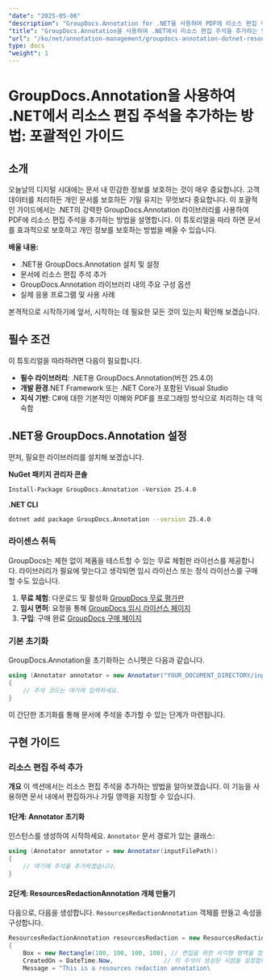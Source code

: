 ```yaml
---
"date": "2025-05-06"
"description": "GroupDocs.Annotation for .NET을 사용하여 PDF에 리소스 편집 주석을 추가하는 방법을 알아보세요. 이 자세한 가이드를 통해 민감한 정보를 보호하고 문서 보안을 강화하세요."
"title": "GroupDocs.Annotation을 사용하여 .NET에서 리소스 편집 주석을 추가하는 방법 - 포괄적인 가이드"
"url": "/ko/net/annotation-management/groupdocs-annotation-dotnet-resource-redaction/"
type: docs
"weight": 1
---
```


# GroupDocs.Annotation을 사용하여 .NET에서 리소스 편집 주석을 추가하는 방법: 포괄적인 가이드

## 소개

오늘날의 디지털 시대에는 문서 내 민감한 정보를 보호하는 것이 매우 중요합니다. 고객 데이터를 처리하든 개인 문서를 보호하든 기밀 유지는 무엇보다 중요합니다. 이 포괄적인 가이드에서는 .NET의 강력한 GroupDocs.Annotation 라이브러리를 사용하여 PDF에 리소스 편집 주석을 추가하는 방법을 설명합니다. 이 튜토리얼을 따라 하면 문서를 효과적으로 보호하고 개인 정보를 보호하는 방법을 배울 수 있습니다.

**배울 내용:**
- .NET용 GroupDocs.Annotation 설치 및 설정
- 문서에 리소스 편집 주석 추가
- GroupDocs.Annotation 라이브러리 내의 주요 구성 옵션
- 실제 응용 프로그램 및 사용 사례

본격적으로 시작하기에 앞서, 시작하는 데 필요한 모든 것이 있는지 확인해 보겠습니다.

## 필수 조건

이 튜토리얼을 따라하려면 다음이 필요합니다.

- **필수 라이브러리**: .NET용 GroupDocs.Annotation(버전 25.4.0)
- **개발 환경**.NET Framework 또는 .NET Core가 포함된 Visual Studio
- **지식 기반**: C#에 대한 기본적인 이해와 PDF를 프로그래밍 방식으로 처리하는 데 익숙함

## .NET용 GroupDocs.Annotation 설정

먼저, 필요한 라이브러리를 설치해 보겠습니다.

**NuGet 패키지 관리자 콘솔**
```shell
Install-Package GroupDocs.Annotation -Version 25.4.0
```

**\.NET CLI**
```bash
dotnet add package GroupDocs.Annotation --version 25.4.0
```

### 라이센스 취득

GroupDocs는 제한 없이 제품을 테스트할 수 있는 무료 체험판 라이선스를 제공합니다. 라이브러리가 필요에 맞는다고 생각되면 임시 라이선스 또는 정식 라이선스를 구매할 수도 있습니다.

1. **무료 체험**: 다운로드 및 활성화 [GroupDocs 무료 평가판](https://releases.groupdocs.com/annotation/net/)
2. **임시 면허**: 요청을 통해 [GroupDocs 임시 라이선스 페이지](https://purchase.groupdocs.com/temporary-license/)
3. **구입**: 구매 완료 [GroupDocs 구매 페이지](https://purchase.groupdocs.com/buy)

### 기본 초기화

GroupDocs.Annotation을 초기화하는 스니펫은 다음과 같습니다.

```csharp
using (Annotator annotator = new Annotator("YOUR_DOCUMENT_DIRECTORY/input.pdf"))
{
    // 주석 코드는 여기에 입력하세요.
}
```

이 간단한 초기화를 통해 문서에 주석을 추가할 수 있는 단계가 마련됩니다.

## 구현 가이드

### 리소스 편집 주석 추가

**개요**
이 섹션에서는 리소스 편집 주석을 추가하는 방법을 알아보겠습니다. 이 기능을 사용하면 문서 내에서 편집하거나 가릴 영역을 지정할 수 있습니다.

#### 1단계: Annotator 초기화
인스턴스를 생성하여 시작하세요. `Annotator` 문서 경로가 있는 클래스:

```csharp
using (Annotator annotator = new Annotator(inputFilePath))
{
    // 여기에 주석을 추가하겠습니다.
}
```

#### 2단계: ResourcesRedactionAnnotation 개체 만들기
다음으로, 다음을 생성합니다. `ResourcesRedactionAnnotation` 객체를 만들고 속성을 구성합니다.

```csharp
ResourcesRedactionAnnotation resourcesRedaction = new ResourcesRedactionAnnotation
{
    Box = new Rectangle(100, 100, 100, 100), // 편집을 위한 사각형 영역을 정의합니다.
    CreatedOn = DateTime.Now,              // 이 주석이 생성된 시점을 설정합니다.
    Message = "This is a resources redaction annotation\
